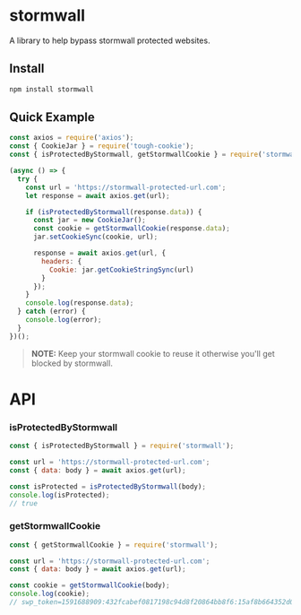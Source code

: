 # stormwall

A library to help bypass stormwall protected websites.

## Install

```bash
npm install stormwall
```

## Quick Example

```js
const axios = require('axios');
const { CookieJar } = require('tough-cookie');
const { isProtectedByStormwall, getStormwallCookie } = require('stormwall');

(async () => {
  try {
    const url = 'https://stormwall-protected-url.com';
    let response = await axios.get(url);

    if (isProtectedByStormwall(response.data)) {
      const jar = new CookieJar();
      const cookie = getStormwallCookie(response.data);
      jar.setCookieSync(cookie, url);

      response = await axios.get(url, {
        headers: {
          Cookie: jar.getCookieStringSync(url)
        }
      });
    }
    console.log(response.data);
  } catch (error) {
    console.log(error);
  }
})();
```

> **NOTE:** Keep your stormwall cookie to reuse it otherwise you'll get blocked by stormwall.

# API

### isProtectedByStormwall

```js
const { isProtectedByStormwall } = require('stormwall');

const url = 'https://stormwall-protected-url.com';
const { data: body } = await axios.get(url);

const isProtected = isProtectedByStormwall(body);
console.log(isProtected);
// true
```

### getStormwallCookie

```js
const { getStormwallCookie } = require('stormwall');

const url = 'https://stormwall-protected-url.com';
const { data: body } = await axios.get(url);

const cookie = getStormwallCookie(body);
console.log(cookie);
// swp_token=1591688909:432fcabef0817198c94d8f20864bb8f6:15af8b664352d0407f587b2c3e7b5432;path=/;max-age=1800
````